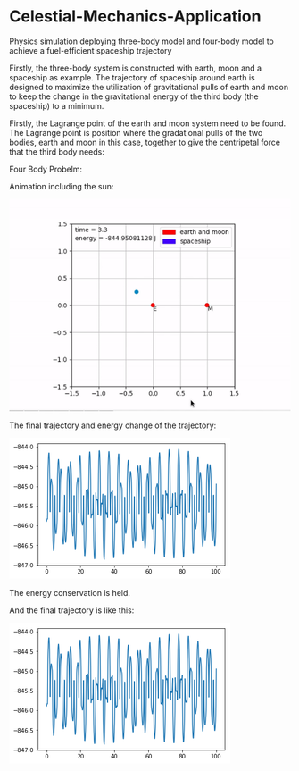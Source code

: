 # Celestial-Mechanics-Application
Physics simulation deploying three-body model and four-body model to achieve a fuel-efficient spaceship trajectory

Firstly, the three-body system is constructed with earth, moon and a spaceship as example. The trajectory of spaceship around earth is designed to maximize the utilization of gravitational pulls of earth and moon to keep the change in the gravitational energy of the third body (the spaceship) to a minimum.

Firstly, the Lagrange point of the earth and moon system need to be found. The Lagrange point is position where the gradational pulls of the two bodies, earth and moon in this case, together to give the centripetal force that the third body needs:

Four Body Probelm:

Animation including the sun:

![alt tag](https://github.com/ZhekaiJin/Celestial-Mechanics-Application/blob/four_body-problem/Presentation/4%20BODY.gif)


The final trajectory and energy change of the trajectory:

![alt tag](https://github.com/ZhekaiJin/Celestial-Mechanics-Application/blob/four_body-problem/Presentation/18217721_1908629269426223_312539679_n.png)

The energy conservation is held.

And the final trajectory is like this:

![alt tag](https://github.com/ZhekaiJin/Celestial-Mechanics-Application/blob/four_body-problem/Presentation/18217721_1908629269426223_312539679_n.png)

